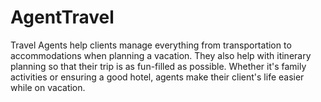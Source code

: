 # AgentTravel
Travel Agents help clients manage everything from transportation to accommodations when planning a vacation. They also help with itinerary planning so that their trip is as fun-filled as possible. Whether it's family activities or ensuring a good hotel, agents make their client's life easier while on vacation.
